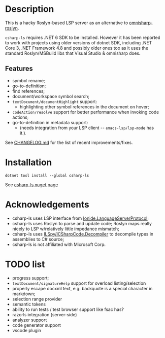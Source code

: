 # Description
This is a hacky Roslyn-based LSP server as an alternative to 
[omnisharp-roslyn](https://github.com/OmniSharp/omnisharp-roslyn).

`csharp-ls` requires .NET 6 SDK to be installed. However it has been reported 
to work with projects using older versions of dotnet SDK, including .NET Core 3, 
.NET Framework 4.8 and possibly older ones too as it uses the standard
Roslyn/MSBuild libs that Visual Studio & omnisharp does.

## Features
- symbol rename;
- go-to-definition;
- find references;
- document/workspace symbol search;
- `textDocument/documentHighlight` support:
  - highlighting other symbol references in the document on hover;
- `codeAction/resolve` support for better performance when invoking code actions;
- go-to-definition in metadata support:
  - (needs integration from your LSP client -- `emacs-lsp/lsp-mode` has it.).

See [CHANGELOG.md](CHANGELOG.md) for the list of recent improvements/fixes.

# Installation
`dotnet tool install --global csharp-ls`

See [csharp-ls nuget page](https://www.nuget.org/packages/csharp-ls/)

# Acknowledgements
- csharp-ls uses LSP interface from [Ionide.LanguageServerProtocol](https://github.com/ionide/LanguageServerProtocol);
- csharp-ls uses Roslyn to parse and update code; Roslyn maps really nicely to LSP w/relatively little impedance mismatch;
- csharp-ls uses [ILSpy/ICSharpCode.Decompiler](https://github.com/icsharpcode/ILSpy) to decompile types in assemblies to C# source;
- csharp-ls is not affiliated with Microsoft Corp.

# TODO list
 - progress support;
 - `textDocument/signatureHelp` support for overload listing/selection
 - properly escape docxml text, e.g. backquote is a special character in markdown;
 - selection range provider
 - semantic tokens
 - ability to run tests / test browser support like fsac has?
 - razorls integration (server-side)
 - analyzer support
 - code generator support
 - vscode plugin
